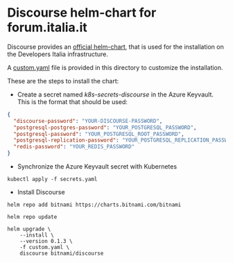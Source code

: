 # Discourse helm-chart for forum.italia.it

Discourse provides an [official helm-chart](https://github.com/bitnami/charts/tree/master/bitnami/discourse), that is used for the installation on the Developers Italia infrastructure.

A [custom.yaml](custom.yaml) file is provided in this directory to customize the installation.

These are the steps to install the chart:

* Create a secret named *k8s-secrets-discourse* in the Azure Keyvault. This is the format that should be used:

```json
{
  "discourse-password": "YOUR-DISCOURSE-PASSWORD",
  "postgresql-postgres-password": "YOUR_POSTGRESQL_PASSWORD",
  "postgresql-password": "YOUR_POSTGRESQL_ROOT_PASSWORD",
  "postgresql-replication-password": "YOUR_POSTGRESQL_REPLICATION_PASSWORD",
  "redis-password": "YOUR_REDIS_PASSWORD"
}
```

* Synchronize the Azure Keyvault secret with Kubernetes

```shell
kubectl apply -f secrets.yaml
```

* Install Discourse

```shell
helm repo add bitnami https://charts.bitnami.com/bitnami

helm repo update

helm upgrade \
    --install \
    --version 0.1.3 \
    -f custom.yaml \
    discourse bitnami/discourse
```
